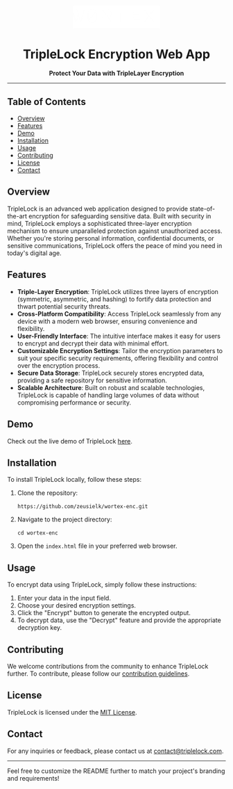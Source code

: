 <p align="center">
  <img src="https://raw.githubusercontent.com/zeusielk/wortex-enc/main/logo.png" alt="TripleLock Logo" width="200" >
</p>

<h1 align="center">TripleLock Encryption Web App</h1>

<p align="center">
  <b>Protect Your Data with TripleLayer Encryption</b>
</p>

---

## Table of Contents

- [Overview](#overview)
- [Features](#features)
- [Demo](#demo)
- [Installation](#installation)
- [Usage](#usage)
- [Contributing](#contributing)
- [License](#license)
- [Contact](#contact)

## Overview

TripleLock is an advanced web application designed to provide state-of-the-art encryption for safeguarding sensitive data. Built with security in mind, TripleLock employs a sophisticated three-layer encryption mechanism to ensure unparalleled protection against unauthorized access. Whether you're storing personal information, confidential documents, or sensitive communications, TripleLock offers the peace of mind you need in today's digital age.

## Features

- **Triple-Layer Encryption**: TripleLock utilizes three layers of encryption (symmetric, asymmetric, and hashing) to fortify data protection and thwart potential security threats.
- **Cross-Platform Compatibility**: Access TripleLock seamlessly from any device with a modern web browser, ensuring convenience and flexibility.
- **User-Friendly Interface**: The intuitive interface makes it easy for users to encrypt and decrypt their data with minimal effort.
- **Customizable Encryption Settings**: Tailor the encryption parameters to suit your specific security requirements, offering flexibility and control over the encryption process.
- **Secure Data Storage**: TripleLock securely stores encrypted data, providing a safe repository for sensitive information.
- **Scalable Architecture**: Built on robust and scalable technologies, TripleLock is capable of handling large volumes of data without compromising performance or security.

## Demo

Check out the live demo of TripleLock [here](https://your-website.com/demo).

## Installation

To install TripleLock locally, follow these steps:

1. Clone the repository:

   ```
   https://github.com/zeusielk/wortex-enc.git
   ```

2. Navigate to the project directory:

   ```
   cd wortex-enc
   ```

3. Open the `index.html` file in your preferred web browser.

## Usage

To encrypt data using TripleLock, simply follow these instructions:

1. Enter your data in the input field.
2. Choose your desired encryption settings.
3. Click the "Encrypt" button to generate the encrypted output.
4. To decrypt data, use the "Decrypt" feature and provide the appropriate decryption key.

## Contributing

We welcome contributions from the community to enhance TripleLock further. To contribute, please follow our [contribution guidelines](CONTRIBUTING.md).

## License

TripleLock is licensed under the [MIT License](LICENSE).

## Contact

For any inquiries or feedback, please contact us at [contact@triplelock.com](mailto:contact@triplelock.com).

---

Feel free to customize the README further to match your project's branding and requirements!
